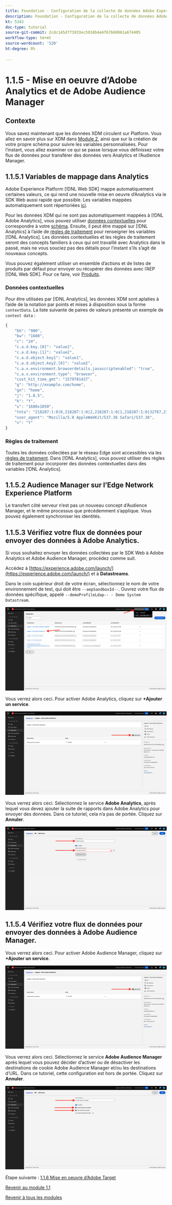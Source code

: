 ```yaml
---
title: Foundation - Configuration de la collecte de données Adobe Experience Platform et de l’extension du SDK Web - Mise en oeuvre d’Adobe Analytics et de Adobe Audience Manager
description: Foundation - Configuration de la collecte de données Adobe Experience Platform et de l’extension du SDK Web - Mise en oeuvre d’Adobe Analytics et de Adobe Audience Manager
kt: 5342
doc-type: tutorial
source-git-commit: 2cdc145d7f3933ec593db4e6f67b60961a674405
workflow-type: tm+mt
source-wordcount: '520'
ht-degree: 0%

---
```


# 1.1.5 - Mise en oeuvre d’Adobe Analytics et de Adobe Audience Manager

## Contexte

Vous savez maintenant que les données XDM circulent sur Platform. Vous allez en savoir plus sur XDM dans [Module 2](./../module1.2/data-ingestion.md), ainsi que sur la création de votre propre schéma pour suivre les variables personnalisées. Pour l’instant, vous allez examiner ce qui se passe lorsque vous définissez votre flux de données pour transférer des données vers Analytics et l’Audience Manager.

## 1.1.5.1 Variables de mappage dans Analytics

Adobe Experience Platform [!DNL Web SDK] mappe automatiquement certaines valeurs, ce qui rend une nouvelle mise en oeuvre d’Analytics via le SDK Web aussi rapide que possible. Les variables mappées automatiquement sont répertoriées [ici](https://experienceleague.adobe.com/docs/experience-platform/edge/data-collection/adobe-analytics/automatically-mapped-vars.html#data-collection).

Pour les données XDM qui ne sont pas automatiquement mappées à [!DNL Adobe Analytics], vous pouvez utiliser [données contextuelles](https://experienceleague.adobe.com/docs/analytics/implementation/vars/page-vars/contextdata.html?lang=fr) pour correspondre à votre [schéma](https://experienceleague.adobe.com/docs/experience-platform/xdm/schema/composition.html?lang=fr). Ensuite, il peut être mappé sur [!DNL Analytics] à l’aide de [règles de traitement](https://experienceleague.adobe.com/docs/analytics/admin/admin-tools/processing-rules/processing-rules-configuration/t-processing-rules.html) pour renseigner les variables [!DNL Analytics]. Les données contextuelles et les règles de traitement seront des concepts familiers à ceux qui ont travaillé avec Analytics dans le passé, mais ne vous souciez pas des détails pour l’instant s’ils s’agit de nouveaux concepts.

Vous pouvez également utiliser un ensemble d’actions et de listes de produits par défaut pour envoyer ou récupérer des données avec l’AEP [!DNL Web SDK]. Pour ce faire, voir [Produits](https://experienceleague.adobe.com/docs/experience-platform/edge/data-collection/collect-commerce-data.html?lang=en#data-collection).

### Données contextuelles

Pour être utilisées par [!DNL Analytics], les données XDM sont aplaties à l’aide de la notation par points et mises à disposition sous la forme `contextData`. La liste suivante de paires de valeurs présente un exemple de `context data` :

```javascript
{
    "bh": "900",
    "bw": "1680",
    "c": "24",
    "c.a.d.key.[0]": "value1",
    "c.a.d.key.[1]": "value2",
    "c.a.d.object.key1": "value1",
    "c.a.d.object.key2.[0]": "value2",
    "c.a.x.environment.browserdetails.javascriptenabled": "true",
    "c.a.x.environment.type": "browser",
    "cust_hit_time_gmt": "1579781427",
    "g": "http://example.com/home",
    "gn": "home",
    "j": "1.8.5",
    "k": "Y",
    "s": "1680x1050",
    "tnta": "218287:1:0|0,218287:1:0|2,218287:1:0|1,218287:1:0|32767,218287:1:01,218287:1:0|0,218287:1:0|1,218287:1:0|0,218287:1:0|1",
    "user_agent": "Mozilla/5.0 AppleWebKit/537.36 Safari/537.36",
    "v": "Y"
}
```

### Règles de traitement

Toutes les données collectées par le réseau Edge sont accessibles via les [règles de traitement](https://experienceleague.adobe.com/docs/analytics/admin/admin-tools/processing-rules/processing-rules-configuration/t-processing-rules.html). Dans [!DNL Analytics], vous pouvez utiliser des règles de traitement pour incorporer des données contextuelles dans des variables [!DNL Analytics].

## 1.1.5.2 Audience Manager sur l’Edge Network Experience Platform

Le transfert côté serveur n’est pas un nouveau concept d’Audience Manager, et le même processus que précédemment s’applique. Vous pouvez également synchroniser les identités.

## 1.1.5.3 Vérifiez votre flux de données pour envoyer des données à Adobe Analytics.

Si vous souhaitez envoyer les données collectées par le SDK Web à Adobe Analytics et Adobe Audience Manager, procédez comme suit.

Accédez à [https://experience.adobe.com/launch/](https://experience.adobe.com/launch/) et à **Datastreams**.

Dans le coin supérieur droit de votre écran, sélectionnez le nom de votre environnement de test, qui doit être `--aepSandboxId--`. Ouvrez votre flux de données spécifique, appelé `--demoProfileLdap-- - Demo System Datastream`.

![Cliquez sur l’icône de configuration Edge dans le volet de navigation de gauche](./images/edgeconfig1b.png)

Vous verrez alors ceci. Pour activer Adobe Analytics, cliquez sur **+Ajouter un service**.

![Débogueur AEP](./images/aa2.png)

Vous verrez alors ceci. Sélectionnez le service **Adobe Analytics**, après lequel vous devez ajouter la suite de rapports dans Adobe Analytics pour envoyer des données. Dans ce tutoriel, cela n’a pas de portée. Cliquez sur **Annuler**.

![Débogueur AEP](./images/aa3.png)

## 1.1.5.4 Vérifiez votre flux de données pour envoyer des données à Adobe Audience Manager.

Vous verrez alors ceci. Pour activer Adobe Audience Manager, cliquez sur **+Ajouter un service**.

![Débogueur AEP](./images/aa2.png)

Vous verrez alors ceci. Sélectionnez le service **Adobe Audience Manager** après lequel vous pouvez décider d’activer ou de désactiver les destinations de cookie Adobe Audience Manager et/ou les destinations d’URL. Dans ce tutoriel, cette configuration est hors de portée. Cliquez sur **Annuler**.

![Débogueur AEP](./images/aam1.png)

Étape suivante : [1.1.6 Mise en oeuvre d’Adobe Target](./ex6.md)

[Revenir au module 1.1](./data-ingestion-launch-web-sdk.md)

[Revenir à tous les modules](./../../../overview.md)
